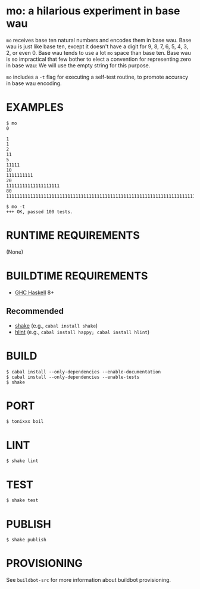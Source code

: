 # mo: a hilarious experiment in base wau

`mo` receives base ten natural numbers and encodes them in base wau. Base wau is just like base ten, except it doesn't have a digit for 9, 8, 7, 6, 5, 4, 3, 2, or even 0. Base wau tends to use a lot `mo` space than base ten. Base wau is so impractical that few bother to elect a convention for representing zero in base wau: We will use the empty string for this purpose.

`mo` includes a `-t` flag for executing a self-test routine, to promote accuracy in base wau encoding.

# EXAMPLES

```console
$ mo
0

1
1
2
11
5
11111
10
1111111111
20
11111111111111111111
80
11111111111111111111111111111111111111111111111111111111111111111111111111111111

$ mo -t
+++ OK, passed 100 tests.
```

# RUNTIME REQUIREMENTS

(None)

# BUILDTIME REQUIREMENTS

* [GHC Haskell](http://www.haskell.org/) 8+

## Recommended

* [shake](https://shakebuild.com/) (e.g., `cabal install shake`)
* [hlint](https://hackage.haskell.org/package/hlint) (e.g., `cabal install happy; cabal install hlint`)

# BUILD

```console
$ cabal install --only-dependencies --enable-documentation
$ cabal install --only-dependencies --enable-tests
$ shake
```

# PORT

```console
$ tonixxx boil
```

# LINT

```console
$ shake lint
```

# TEST

```console
$ shake test
```

# PUBLISH

```console
$ shake publish
```

# PROVISIONING

See `buildbot-src` for more information about buildbot provisioning.
